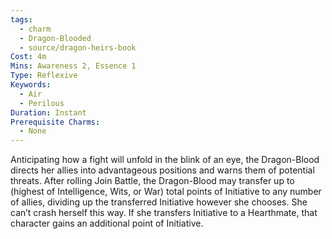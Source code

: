 ```yaml
---
tags:
  - charm
  - Dragon-Blooded
  - source/dragon-heirs-book
Cost: 4m
Mins: Awareness 2, Essence 1
Type: Reflexive
Keywords:
  - Air
  - Perilous
Duration: Instant
Prerequisite Charms:
  - None
---
```

Anticipating how a fight will unfold in the blink of an eye, the Dragon-Blood directs her allies into advantageous positions and warns them of potential threats. After rolling Join Battle, the Dragon-Blood may transfer up to (highest of Intelligence, Wits, or War) total points of Initiative to any number of allies, dividing up the transferred Initiative however she chooses. She can’t crash herself this way. If she transfers Initiative to a Hearthmate, that character gains an additional point of Initiative.